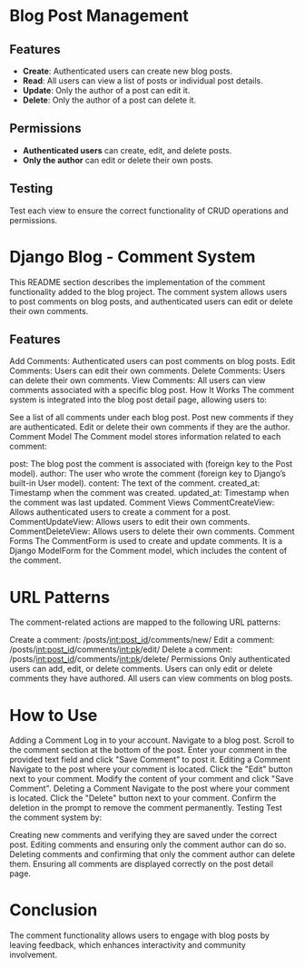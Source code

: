 # Blog Post Management

## Features
- **Create**: Authenticated users can create new blog posts.
- **Read**: All users can view a list of posts or individual post details.
- **Update**: Only the author of a post can edit it.
- **Delete**: Only the author of a post can delete it.

## Permissions
- **Authenticated users** can create, edit, and delete posts.
- **Only the author** can edit or delete their own posts.

## Testing
Test each view to ensure the correct functionality of CRUD operations and permissions.

# Django Blog - Comment System
This README section describes the implementation of the comment functionality added to the blog project. The comment system allows users to post comments on blog posts, and authenticated users can edit or delete their own comments.

## Features
Add Comments: Authenticated users can post comments on blog posts.
Edit Comments: Users can edit their own comments.
Delete Comments: Users can delete their own comments.
View Comments: All users can view comments associated with a specific blog post.
How It Works
The comment system is integrated into the blog post detail page, allowing users to:

See a list of all comments under each blog post.
Post new comments if they are authenticated.
Edit or delete their own comments if they are the author.
Comment Model
The Comment model stores information related to each comment:

post: The blog post the comment is associated with (foreign key to the Post model).
author: The user who wrote the comment (foreign key to Django’s built-in User model).
content: The text of the comment.
created_at: Timestamp when the comment was created.
updated_at: Timestamp when the comment was last updated.
Comment Views
CommentCreateView: Allows authenticated users to create a comment for a post.
CommentUpdateView: Allows users to edit their own comments.
CommentDeleteView: Allows users to delete their own comments.
Comment Forms
The CommentForm is used to create and update comments. It is a Django ModelForm for the Comment model, which includes the content of the comment.

# URL Patterns
The comment-related actions are mapped to the following URL patterns:

Create a comment: /posts/<int:post_id>/comments/new/
Edit a comment: /posts/<int:post_id>/comments/<int:pk>/edit/
Delete a comment: /posts/<int:post_id>/comments/<int:pk>/delete/
Permissions
Only authenticated users can add, edit, or delete comments.
Users can only edit or delete comments they have authored.
All users can view comments on blog posts.

# How to Use
Adding a Comment
Log in to your account.
Navigate to a blog post.
Scroll to the comment section at the bottom of the post.
Enter your comment in the provided text field and click "Save Comment" to post it.
Editing a Comment
Navigate to the post where your comment is located.
Click the "Edit" button next to your comment.
Modify the content of your comment and click "Save Comment".
Deleting a Comment
Navigate to the post where your comment is located.
Click the "Delete" button next to your comment.
Confirm the deletion in the prompt to remove the comment permanently.
Testing
Test the comment system by:

Creating new comments and verifying they are saved under the correct post.
Editing comments and ensuring only the comment author can do so.
Deleting comments and confirming that only the comment author can delete them.
Ensuring all comments are displayed correctly on the post detail page.

# Conclusion
The comment functionality allows users to engage with blog posts by leaving feedback, which enhances interactivity and community involvement.


